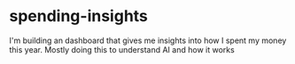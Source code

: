 # spending-insights
I'm building an dashboard that gives me insights into how I spent my money this year. Mostly doing this to understand AI and how it works
